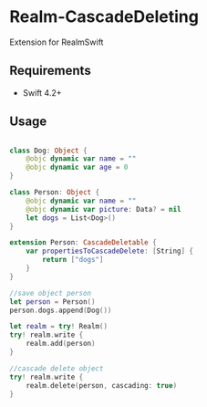# Realm-CascadeDeleting
Extension for RealmSwift

## Requirements

- Swift 4.2+

## Usage
```swift

class Dog: Object {
    @objc dynamic var name = ""
    @objc dynamic var age = 0
}

class Person: Object {
    @objc dynamic var name = ""
    @objc dynamic var picture: Data? = nil
    let dogs = List<Dog>()
}

extension Person: CascadeDeletable {
    var propertiesToCascadeDelete: [String] {
        return ["dogs"]
    }
}

//save object person
let person = Person()
person.dogs.append(Dog())

let realm = try! Realm()
try! realm.write {
    realm.add(person)
}

//cascade delete object
try! realm.write {
    realm.delete(person, cascading: true)
}

```

